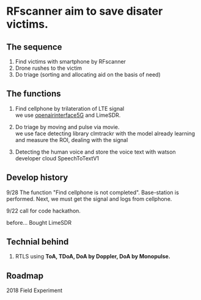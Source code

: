 # RFscanner aim to save disater victims.

## The sequence
1. Find victims with smartphone by RFscanner
2. Drone rushes to the victim
3. Do triage (sorting and allocating aid on the basis of need) 

## The functions
1. Find cellphone by trilateration of LTE signal<br>
 we use [openairinterface5G](https://gitlab.eurecom.fr/oai/openairinterface5g) and LimeSDR.

2. Do triage by moving and pulse via movie.<br>
 we use face detecting library clmtrackr with the model already learning and measure the ROI, dealing with the signal

3. Detecting the human voice and store the voice text with watson developer cloud SpeechToTextV1 

## Develop history
9/28 The function "Find cellphone is not completed". Base-station is performed. Next, we must get the signal and logs from cellphone.

9/22 call for code hackathon.

before...  Bought LimeSDR 

## Technial behind
1. RTLS using __ToA, TDoA, DoA by Doppler, DoA by Monopulse.__

## Roadmap
2018 Field Experiment
